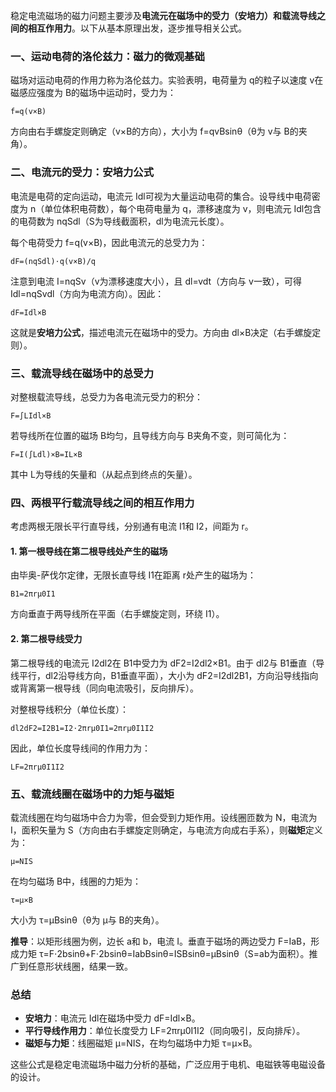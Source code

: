 稳定电流磁场的磁力问题主要涉及**电流元在磁场中的受力（安培力）**和**载流导线之间的相互作用力**。以下从基本原理出发，逐步推导相关公式。

### **一、运动电荷的洛伦兹力：磁力的微观基础**

磁场对运动电荷的作用力称为洛伦兹力。实验表明，电荷量为 q的粒子以速度 v在磁感应强度为 B的磁场中运动时，受力为：

```
f=q(v×B)
```

方向由右手螺旋定则确定（v×B的方向），大小为 f=qvBsinθ（θ为 v与 B的夹角）。

### **二、电流元的受力：安培力公式**

电流是电荷的定向运动，电流元 Idl可视为大量运动电荷的集合。设导线中电荷密度为 n（单位体积电荷数），每个电荷电量为 q，漂移速度为 v，则电流元 Idl包含的电荷数为 nqSdl（S为导线截面积，dl为电流元长度）。

每个电荷受力 f=q(v×B)，因此电流元的总受力为：

```
dF=(nqSdl)⋅q(v×B)/q
```

注意到电流 I=nqSv（v为漂移速度大小），且 dl=vdt（方向与 v一致），可得 Idl=nqSvdl（方向为电流方向）。因此：

```
dF=Idl×B
```

这就是**安培力公式**，描述电流元在磁场中的受力。方向由 dl×B决定（右手螺旋定则）。

### **三、载流导线在磁场中的总受力**

对整根载流导线，总受力为各电流元受力的积分：

```
F=∫LIdl×B
```

若导线所在位置的磁场 B均匀，且导线方向与 B夹角不变，则可简化为：

```
F=I(∫Ldl)×B=IL×B
```

其中 L为导线的矢量和（从起点到终点的矢量）。

### **四、两根平行载流导线之间的相互作用力**

考虑两根无限长平行直导线，分别通有电流 I1和 I2，间距为 r。

#### **1. 第一根导线在第二根导线处产生的磁场**

由毕奥-萨伐尔定律，无限长直导线 I1在距离 r处产生的磁场为：

```
B1=2πrμ0I1
```

方向垂直于两导线所在平面（右手螺旋定则，环绕 I1）。

#### **2. 第二根导线受力**

第二根导线的电流元 I2dl2在 B1中受力为 dF2=I2dl2×B1。由于 dl2与 B1垂直（导线平行，dl2沿导线方向，B1垂直平面），大小为 dF2=I2dl2B1，方向沿导线指向或背离第一根导线（同向电流吸引，反向排斥）。

对整根导线积分（单位长度）：

```
dl2dF2=I2B1=I2⋅2πrμ0I1=2πrμ0I1I2
```

因此，单位长度导线间的作用力为：

```
LF=2πrμ0I1I2
```

### **五、载流线圈在磁场中的力矩与磁矩**

载流线圈在均匀磁场中合力为零，但会受到力矩作用。设线圈匝数为 N，电流为 I，面积矢量为 S（方向由右手螺旋定则确定，与电流方向成右手系），则**磁矩**定义为：

```
μ=NIS
```

在均匀磁场 B中，线圈的力矩为：

```
τ=μ×B
```

大小为 τ=μBsinθ（θ为 μ与 B的夹角）。

**推导**：以矩形线圈为例，边长 a和 b，电流 I。垂直于磁场的两边受力 F=IaB，形成力矩 τ=F⋅2bsinθ+F⋅2bsinθ=IabBsinθ=ISBsinθ=μBsinθ（S=ab为面积）。推广到任意形状线圈，结果一致。

### **总结**

- **安培力**：电流元 Idl在磁场中受力 dF=Idl×B。
- **平行导线作用力**：单位长度受力 LF=2πrμ0I1I2（同向吸引，反向排斥）。
- **磁矩与力矩**：线圈磁矩 μ=NIS，在均匀磁场中力矩 τ=μ×B。

这些公式是稳定电流磁场中磁力分析的基础，广泛应用于电机、电磁铁等电磁设备的设计。